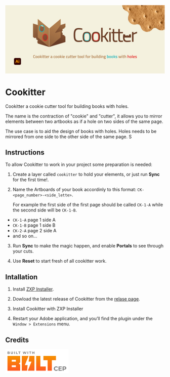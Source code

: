 
<img src="images/banner_21_9.jpg" alt="Cookitter banner logo" title="Cookiteer" />

# Cookitter

Cookitter a cookie cutter tool for building books with holes.

The name is the contraction of "cookie" and "cutter", it allows you to mirror elements between two artbooks as if a hole on two sides of the same page.

The use case is to aid the design of books with holes. Holes needs to be mirrored from one side to the other side of the same page. S

## Instructions

To allow Cookitter to work in your project some preparation is needed:

1. Create a layer called `cookitter` to hold your elements, or just run <b>Sync</b> for the first time!.

2. Name the Artboards of your book accordinly to this format: `CK-<page_number>-<side_lette>`.

   For example the first side of the first page should be called `CK-1-A` while the second side will be `CK-1-B`.

  - <code>CK-1-A</code> page 1 side A
  - <code>CK-1-B</code> page 1 side B
  - <code>CK-2-A</code> page 2 side A
  - and so on...

3. Run <b>Sync</b> to make the magic happen, and enable <b>Portals</b> to see through your cuts.

4. Use <b>Reset</b> to start fresh of all cookitter work.

## Intallation

1. Install [ZXP Installer](https://aescripts.com/learn/zxp-installer/).

2. Dowload the latest release of Cookitter from the [relase page](https://github.com/amerocu/cookitter/releases).

3. Install Cookitter with ZXP Installer

4. Restart your Adobe application, and you’ll find the plugin under the `Window > Extensions` menu.

## Credits
 
<a href="https://hyperbrew.co/resources/bolt-cep">
<img src="images/Built_With_BOLT_CEP_Logo_Grey_V01.png"
 alt="Built with BOLT logo" title="Built With Bolt" width="200" />
</a>